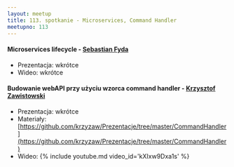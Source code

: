 ```yaml
---
layout: meetup
title: 113. spotkanie - Microservices, Command Handler
meetupno: 113
---
```


#### Microservices lifecycle - [Sebastian Fyda](https://twitter.com/sebastianfyda?lang=en)
* Prezentacja: wkrótce
* Wideo: wkrótce

#### Budowanie webAPI przy użyciu wzorca command handler - [Krzysztof Zawistowski](https://github.com/krzyzaw)
* Prezentacja: wkrótce
* Materiały: [https://github.com/krzyzaw/Prezentacje/tree/master/CommandHandler](https://github.com/krzyzaw/Prezentacje/tree/master/CommandHandler)
* Wideo: {% include youtube.md video_id='kXIxw9Dxa1s' %}
